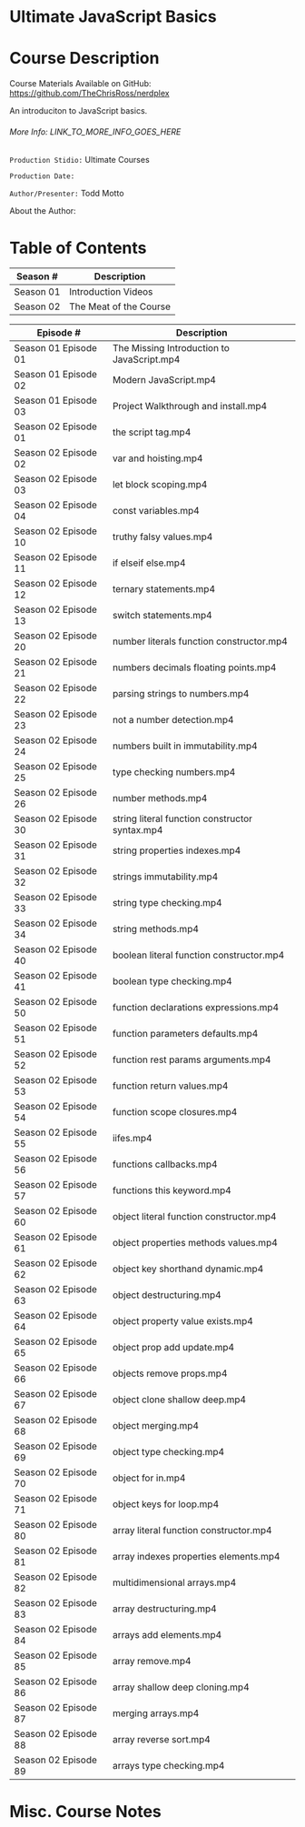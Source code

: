 # Ultimate JavaScript Basics

# Course Description

Course Materials Available on GitHub: https://github.com/TheChrisRoss/nerdplex

An introduciton to JavaScript basics.

###### More Info:  LINK_TO_MORE_INFO_GOES_HERE

`Production Stidio:` Ultimate Courses

`Production Date:` 

`Author/Presenter:` Todd Motto

About the Author: 

# Table of Contents

| Season # | Description |
| -------- | ----------- |
| Season 01 | Introduction Videos |
| Season 02 | The Meat of the Course |

| Episode # | Description |
| -------- | ----------- |
| Season 01 Episode 01 | The Missing Introduction to JavaScript.mp4    | 
| Season 01 Episode 02 | Modern JavaScript.mp4                         | 
| Season 01 Episode 03 | Project Walkthrough and install.mp4           | 
| Season 02 Episode 01 | the script tag.mp4                            | 
| Season 02 Episode 02 | var and hoisting.mp4                          | 
| Season 02 Episode 03 | let block scoping.mp4                         | 
| Season 02 Episode 04 | const variables.mp4                           | 
| Season 02 Episode 10 | truthy falsy values.mp4                       | 
| Season 02 Episode 11 | if elseif else.mp4                            | 
| Season 02 Episode 12 | ternary statements.mp4                        | 
| Season 02 Episode 13 | switch statements.mp4                         | 
| Season 02 Episode 20 | number literals function constructor.mp4      | 
| Season 02 Episode 21 | numbers decimals floating points.mp4          | 
| Season 02 Episode 22 | parsing strings to numbers.mp4                | 
| Season 02 Episode 23 | not a number detection.mp4                    | 
| Season 02 Episode 24 | numbers built in immutability.mp4             | 
| Season 02 Episode 25 | type checking numbers.mp4                     | 
| Season 02 Episode 26 | number methods.mp4                            | 
| Season 02 Episode 30 | string literal function constructor syntax.mp4| 
| Season 02 Episode 31 | string properties indexes.mp4                 | 
| Season 02 Episode 32 | strings immutability.mp4                      | 
| Season 02 Episode 33 | string type checking.mp4                      | 
| Season 02 Episode 34 | string methods.mp4                            | 
| Season 02 Episode 40 | boolean literal function constructor.mp4      | 
| Season 02 Episode 41 | boolean type checking.mp4                     | 
| Season 02 Episode 50 | function declarations expressions.mp4         | 
| Season 02 Episode 51 | function parameters defaults.mp4              | 
| Season 02 Episode 52 | function rest params arguments.mp4            | 
| Season 02 Episode 53 | function return values.mp4                    |
| Season 02 Episode 54 | function scope closures.mp4                   | 
| Season 02 Episode 55 | iifes.mp4                                     | 
| Season 02 Episode 56 | functions callbacks.mp4                       | 
| Season 02 Episode 57 | functions this keyword.mp4                    | 
| Season 02 Episode 60 | object literal function constructor.mp4       | 
| Season 02 Episode 61 | object properties methods values.mp4          | 
| Season 02 Episode 62 | object key shorthand dynamic.mp4              | 
| Season 02 Episode 63 | object destructuring.mp4                      | 
| Season 02 Episode 64 | object property value exists.mp4              | 
| Season 02 Episode 65 | object prop add update.mp4                    | 
| Season 02 Episode 66 | objects remove props.mp4                      | 
| Season 02 Episode 67 | object clone shallow deep.mp4                 | 
| Season 02 Episode 68 | object merging.mp4                            | 
| Season 02 Episode 69 | object type checking.mp4                      | 
| Season 02 Episode 70 | object for in.mp4                             | 
| Season 02 Episode 71 | object keys for loop.mp4                      | 
| Season 02 Episode 80 | array literal function constructor.mp4        | 
| Season 02 Episode 81 | array indexes properties elements.mp4         | 
| Season 02 Episode 82 | multidimensional arrays.mp4                   | 
| Season 02 Episode 83 | array destructuring.mp4                       | 
| Season 02 Episode 84 | arrays add elements.mp4                       | 
| Season 02 Episode 85 | array remove.mp4                              | 
| Season 02 Episode 86 | array shallow deep cloning.mp4                | 
| Season 02 Episode 87 | merging arrays.mp4                            | 
| Season 02 Episode 88 | array reverse sort.mp4                        | 
| Season 02 Episode 89 | arrays type checking.mp4     | 


# Misc. Course Notes
